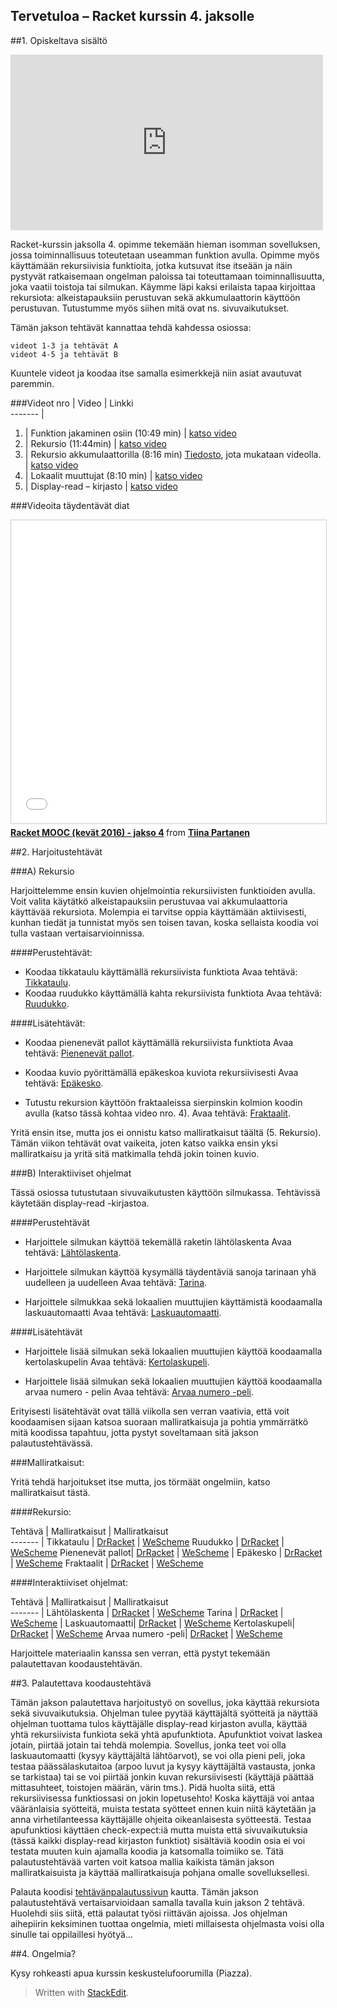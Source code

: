 

Tervetuloa – Racket kurssin 4. jaksolle
------------------------------------------------------
##1. Opiskeltava sisältö

<iframe width="500" height="281" src="https://www.youtube.com/embed/6bMPiBwjc3s" frameborder="0" allowfullscreen></iframe>

Racket-kurssin jaksolla 4. opimme tekemään hieman isomman sovelluksen, jossa toiminnallisuus toteutetaan useamman funktion avulla. Opimme myös käyttämään rekursiivisia funktioita, jotka kutsuvat itse itseään ja näin pystyvät ratkaisemaan ongelman paloissa tai toteuttamaan toiminnallisuutta, joka vaatii toistoja tai silmukan. Käymme läpi kaksi erilaista tapaa kirjoittaa rekursiota: alkeistapauksiin perustuvan sekä akkumulaattorin käyttöön perustuvan. Tutustumme myös siihen mitä ovat ns. sivuvaikutukset.

Tämän jakson tehtävät kannattaa tehdä kahdessa osiossa:

    videot 1-3 ja tehtävät A
    videot 4-5 ja tehtävät B

Kuuntele videot ja koodaa itse samalla esimerkkejä niin asiat avautuvat paremmin.

###Videot 
nro  | Video  |    Linkki                                   
-------                                              |
1.  | Funktion jakaminen osiin (10:49 min) |  <a href="https://youtu.be/l45YMjAc5r0" target="_blank">katso video</a>  
2.  | Rekursio (11:44min)  |	<a href="https://youtu.be/et-l5eBAOaw" target="_blank">katso video</a>
3.  | Rekursio akkumulaattorilla (8:16 min) [Tiedosto]("http://racket.koodiaapinen.fi/videot/tiedostot/5.2.racket_jatko_rekursio_akkumulaattori.rkt"), jota mukataan videolla. |	<a href="https://youtu.be/WHX9pTIM0oI" target="_blank">katso video</a>
4.  | Lokaalit muuttujat (8:10 min) | <a href="https://youtu.be/-Oecr486bPg" target="_blank">katso video</a>
5.  | Display-read – kirjasto |  <a href="https://youtu.be/yYeL0CTeQBM" target="_blank">katso video</a>  

###Videoita täydentävät diat

<iframe src="//www.slideshare.net/slideshow/embed_code/key/25nSNhMJvabxjp" width="595" height="485" frameborder="0" marginwidth="0" marginheight="0" scrolling="no" style="border:1px solid #CCC; border-width:1px; margin-bottom:5px; max-width: 100%;" allowfullscreen> </iframe> <div style="margin-bottom:5px"> <strong> <a href="//www.slideshare.net/TiinaPartanen/racket-mooc-kevt-2016-jakso-4" title="Racket MOOC (kevät 2016) - jakso 4" target="_blank">Racket MOOC (kevät 2016) - jakso 4</a> </strong> from <strong><a target="_blank" href="//www.slideshare.net/TiinaPartanen">Tiina Partanen</a></strong> </div>

##2. Harjoitustehtävät

###A) Rekursio

Harjoittelemme ensin kuvien ohjelmointia rekursiivisten funktioiden avulla. Voit valita käytätkö alkeistapauksiin perustuvaa vai akkumulaattoria käyttävää rekursiota. Molempia ei tarvitse oppia käyttämään aktiivisesti, kunhan tiedät ja tunnistat myös sen toisen tavan, koska sellaista koodia voi tulla vastaan vertaisarvioinnissa.

####Perustehtävät:

- Koodaa tikkataulu käyttämällä rekursiivista funktiota 
Avaa tehtävä: <a href="http://racket.koodiaapinen.fi/tehtavat/jatko_rekursio.html#%28part._racket_jatko_rekursio_kuvatehtavat%29" target="_blank">Tikkataulu</a>.
- Koodaa ruudukko käyttämällä kahta rekursiivista funktiota
Avaa tehtävä: <a href="http://racket.koodiaapinen.fi/tehtavat/jatko_rekursio.html#%28part._racket_jatko_rekursio_kuvatehtavat%29" target="_blank">Ruudukko</a>.

####Lisätehtävät:

- Koodaa pienenevät pallot käyttämällä rekursiivista funktiota
Avaa tehtävä: <a href="http://racket.koodiaapinen.fi/tehtavat/jatko_rekursio.html#%28part._racket_jatko_rekursio_kuvatehtavat%29" target="_blank">Pienenevät pallot</a>.

- Koodaa kuvio pyörittämällä epäkeskoa kuviota rekursiivisesti
Avaa tehtävä: <a href="http://racket.koodiaapinen.fi/tehtavat/jatko_rekursio.html#%28part._epakesko%29" target="_blank">Epäkesko</a>.

- Tutustu rekursion käyttöön fraktaaleissa sierpinskin kolmion koodin avulla (katso tässä kohtaa video nro. 4).
Avaa tehtävä: <a href="http://racket.koodiaapinen.fi/tehtavat/jatko_rekursio.html#%28part._fraktaalit%29" target="_blank">Fraktaalit</a>.

Yritä ensin itse, mutta jos ei onnistu katso malliratkaisut täältä (5. Rekursio). Tämän viikon tehtävät ovat vaikeita, joten katso vaikka ensin yksi malliratkaisu ja yritä sitä matkimalla tehdä jokin toinen kuvio.

###B) Interaktiiviset ohjelmat

Tässä osiossa tutustutaan sivuvaikutusten käyttöön silmukassa. Tehtävissä käytetään display-read -kirjastoa.

####Perustehtävät

- Harjoittele silmukan käyttöä tekemällä raketin lähtölaskenta
Avaa tehtävä: <a href="http://racket.koodiaapinen.fi/tehtavat/jatko_sovellukset_display_read.html#%28part._racket_jatko_lahtolaskenta%29" target="_blank">Lähtölaskenta</a>.

- Harjoittele silmukan käyttöä kysymällä täydentäviä sanoja tarinaan yhä uudelleen ja uudelleen
Avaa tehtävä: <a href="http://racket.koodiaapinen.fi/tehtavat/jatko_sovellukset_display_read.html#%28part._racket_jatko_tarina%29" target="_blank">Tarina</a>.

- Harjoittele silmukkaa sekä lokaalien muuttujien käyttämistä koodaamalla laskuautomaatti
Avaa tehtävä: <a href="http://racket.koodiaapinen.fi/tehtavat/jatko_sovellukset_display_read.html#%28part._racket_jatko_laskuautomaatti%29" target="_blank">Laskuautomaatti</a>.

####Lisätehtävät

- Harjoittele lisää silmukan sekä lokaalien muuttujien käyttöä koodaamalla kertolaskupelin 
Avaa tehtävä: <a href="http://racket.koodiaapinen.fi/tehtavat/jatko_sovellukset_display_read.html#%28part._racket_jatko_kertotaulupeli%29" target="_blank">Kertolaskupeli</a>.

- Harjoittele lisää silmukan sekä lokaalien muuttujien käyttöä koodaamalla arvaa numero - pelin 
Avaa tehtävä: <a href="http://racket.koodiaapinen.fi/tehtavat/jatko_sovellukset_display_read.html#%28part._racket_jatko_arvaa_numero%29" target="_blank">Arvaa numero -peli</a>.

Erityisesti lisätehtävät ovat tällä viikolla sen verran vaativia, että voit koodaamisen sijaan katsoa suoraan malliratkaisuja ja pohtia ymmärrätkö mitä koodissa tapahtuu, jotta pystyt soveltamaan sitä jakson palautustehtävässä.

###Malliratkaisut:

Yritä tehdä harjoitukset itse mutta, jos törmäät ongelmiin, katso malliratkaisut tästä.

####Rekursio:

Tehtävä | Malliratkaisut  | Malliratkaisut                                  
-------                                              |
Tikkataulu | [DrRacket](http://racket.koodiaapinen.fi/tehtavat/tiedostot/jatko/rekursio/tikkataulu_esimerkkiratkaisuja.rkt) | <a href="http://racket.koodiaapinen.fi/tehtavat/tiedostot/wescheme/tikkataulu_esimerkkiratkaisuja.html" target="_blank">WeScheme</a>
Ruudukko | [DrRacket](http://racket.koodiaapinen.fi/tehtavat/tiedostot/jatko/rekursio/ruudukko_esimerkkiratkaisuja.rkt) | <a href="http://racket.koodiaapinen.fi/tehtavat/tiedostot/wescheme/ruudukko_esimerkkiratkaisuja.html" target="_blank">WeScheme</a>
Pienenevät pallot| [DrRacket](http://racket.koodiaapinen.fi/tehtavat/tiedostot/jatko/rekursio/pienenevat_pallot_esimerkkiratkaisuja.rkt)  | <a href="http://racket.koodiaapinen.fi/tehtavat/tiedostot/wescheme/pienenevat_pallot_esimerkkiratkaisuja.html" target="_blank">WeScheme</a>	                                             |
Epäkesko | [DrRacket](http://racket.koodiaapinen.fi/tehtavat/tiedostot/jatko/rekursio/epakesko_esimerkkiratkaisuja.rkt) | <a href="http://racket.koodiaapinen.fi/tehtavat/tiedostot/wescheme/epakesko_esimerkkiratkaisuja.html" target="_blank">WeScheme</a>
Fraktaalit | [DrRacket](http://racket.koodiaapinen.fi/tehtavat/tiedostot/jatko/rekursio/sierpinski_nelio_esimerkkiratkaisuja.rkt)  |	<a href="http://racket.koodiaapinen.fi/tehtavat/tiedostot/wescheme/sierpinski_kolmio_esimerkkiratkaisuja.html" target="_blank">WeScheme</a>

####Interaktiiviset ohjelmat:

Tehtävä | Malliratkaisut |    Malliratkaisut                                  
-------                                              |
Lähtölaskenta | [DrRacket](http://racket.koodiaapinen.fi/tehtavat/tiedostot/jatko/rekursio/lahtolaskenta_esimerkkiratkaisuja.rkt) | <a href="http://racket.koodiaapinen.fi/tehtavat/tiedostot/wescheme/lahtolaskenta_esimerkkiratkaisuja.html" target="_blank">WeScheme</a>
Tarina | [DrRacket](http://racket.koodiaapinen.fi/tehtavat/tiedostot/jatko/rekursio/tarina_esimerkkiratkaisuja.rkt)  | <a href="http://racket.koodiaapinen.fi/tehtavat/tiedostot/wescheme/tarina_esimerkkiratkaisuja.html" target="_blank">WeScheme</a>	                                            |
Laskuautomaatti| [DrRacket](http://racket.koodiaapinen.fi/tehtavat/tiedostot/jatko/rekursio/laskuautomaatti_esimerkkiratkaisuja.rkt)  |	<a href="http://racket.koodiaapinen.fi/tehtavat/tiedostot/wescheme/laskuautomaatti_esimerkkiratkaisuja.html" target="_blank">WeScheme</a>
Kertolaskupeli| [DrRacket](http://racket.koodiaapinen.fi/tehtavat/tiedostot/jatko/rekursio/kertolaskupeli_esimerkkiratkaisuja.rkt)  |	<a href="http://racket.koodiaapinen.fi/tehtavat/tiedostot/wescheme/kertolaskupeli_esimerkkiratkaisuja.html" target="_blank">WeScheme</a>
Arvaa numero -peli| [DrRacket](http://racket.koodiaapinen.fi/tehtavat/tiedostot/jatko/rekursio/arvaa_numero_esimerkkiratkaisuja.rkt)  |	<a href="http://racket.koodiaapinen.fi/tehtavat/tiedostot/wescheme/arvaa_numero_esimerkkiratkaisuja.html" target="_blank">WeScheme</a>

Harjoittele materiaalin kanssa sen verran, että pystyt tekemään palautettavan koodaustehtävän.

##3. Palautettava koodaustehtävä

Tämän jakson palautettava harjoitustyö on sovellus, joka käyttää rekursiota sekä sivuvaikutuksia. Ohjelman tulee pyytää käyttäjältä syötteitä ja näyttää ohjelman tuottama tulos käyttäjälle display-read kirjaston avulla, käyttää yhtä rekursiivista funkiota sekä yhtä apufunktiota. Apufunktiot voivat laskea jotain, piirtää jotain tai tehdä molempia. Sovellus, jonka teet voi olla laskuautomaatti (kysyy käyttäjältä lähtöarvot), se voi olla pieni peli, joka testaa päässälaskutaitoa (arpoo luvut ja kysyy käyttäjältä vastausta, jonka se tarkistaa) tai se voi piirtää jonkin kuvan rekursiivisesti (käyttäjä päättää mittasuhteet, toistojen määrän, värin tms.). Pidä huolta siitä, että rekursiivisessa funktiossasi on jokin lopetusehto!
Koska käyttäjä voi antaa vääränlaisia syötteitä, muista testata syötteet ennen kuin niitä käytetään ja anna virhetilanteessa käyttäjälle ohjeita oikeanlaisesta syötteestä. Testaa apufunktiosi käyttäen check-expect:iä mutta muista että sivuvaikutuksia (tässä kaikki display-read kirjaston funktiot) sisältäviä koodin osia ei voi testata muuten kuin ajamalla koodia ja katsomalla toimiiko se. Tätä palautustehtävää varten voit katsoa mallia kaikista tämän jakson malliratkaisuista ja käyttää malliratkaisuja pohjana omalle sovelluksellesi.

Palauta koodisi [tehtävänpalautussivun](https://plus.cs.hut.fi/aapinen-racket/S2016/jakso-4/jakso4/) kautta. Tämän jakson palautustehtävä vertaisarvioidaan samalla tavalla kuin jakson 2 tehtävä. Huolehdi siis siitä, että palautat työsi riittävän ajoissa. Jos ohjelman aihepiirin keksiminen tuottaa ongelmia, mieti millaisesta ohjelmasta voisi olla sinulle tai oppilaillesi hyötyä…

##4. Ongelmia?

Kysy rohkeasti apua kurssin keskustelufoorumilla (Piazza).

> Written with [StackEdit](https://stackedit.io/).